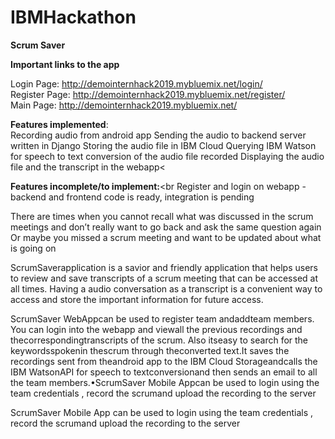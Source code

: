 # IBMHackathon
<b>Scrum Saver</b>


<b>Important links to the app</b><br>

Login Page: http://demointernhack2019.mybluemix.net/login/ <br> 
Register Page: http://demointernhack2019.mybluemix.net/register/ <br>
Main Page: http://demointernhack2019.mybluemix.net/ <br>

<b>Features implemented</b>:<br>
Recording audio from android app
Sending the audio to backend server written in Django
Storing the audio file in IBM Cloud
Querying IBM Watson for speech to text conversion of the audio file recorded
Displaying the audio file and the transcript in the webapp<

<b>Features incomplete/to implement:</b><br
Register and login on webapp - backend and frontend code is ready, integration is pending


There are times when you cannot recall what was discussed in the scrum meetings and don’t really want to go back and ask the same question again Or maybe you missed a scrum meeting and want to be updated about what is going on

ScrumSaverapplication is a savior and friendly application that helps users to review and save transcripts of a scrum meeting that can be accessed at all times. Having a audio conversation as a transcript is a convenient way to access and store the important information for future access.

ScrumSaver WebAppcan be used to register team andaddteam members.  You can login into the webapp and viewall the previous recordings and thecorrespondingtranscripts of the scrum. Also itseasy to search for the keywordsspokenin thescrum through theconverted text.It saves the recordings sent from theandroid app to the IBM Cloud Storageandcalls the IBM WatsonAPI for speech to textconversionand then sends an email to all the team members.•ScrumSaver Mobile Appcan be used to login using the team credentials , record the scrumand upload the recording to the server

ScrumSaver Mobile App can be used to login using the team credentials , record the scrumand upload the recording to the server

